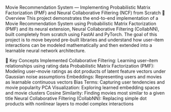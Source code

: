 Movie Recommendation System — Implementing Probabilistic Matrix Factorization (PMF) and Neural Collaborative Filtering (NCF) from Scratch
📖 Overview
This project demonstrates the end-to-end implementation of a Movie Recommendation System using Probabilistic Matrix Factorization (PMF) and its neural extension, Neural Collaborative Filtering (CollabNN), built completely from scratch using FastAI and PyTorch.
The goal of this project is to move beyond pre-built libraries and understand how user–item interactions can be modeled mathematically and then extended into a learnable neural network architecture.

🚀 Key Concepts Implemented
Collaborative Filtering: Learning user–item relationships using rating data
Probabilistic Matrix Factorization (PMF): Modeling user–movie ratings as dot products of latent feature vectors under Gaussian noise assumptions
Embeddings: Representing users and movies as learnable continuous vectors
Bias Terms: Capturing user tendencies and movie popularity
PCA Visualization: Exploring learned embedding spaces and movie clusters
Cosine Similarity: Finding movies most similar to a given title
Neural Collaborative Filtering (CollabNN): Replacing simple dot products with nonlinear layers to model complex interactions
